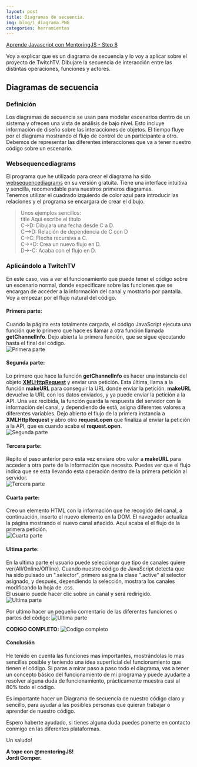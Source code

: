 ```yaml
---
layout: post
title: Diagramas de secuencia.
img: blog/i_diagrama.PNG
categories: herramientas
---
```


[Aprende Javascript con MentoringJS - Step 8](http://mentoringjs.com/)  

Voy a explicar que es un diagrama de secuencia y lo voy a aplicar sobre el proyecto de TwitchTV. Dibujare la secuencia de interacción entre las distintas operaciones, funciones y actores.
<!--more-->

## Diagramas de secuencia
### Definición

Los diagramas de secuencia se usan para modelar escenarios dentro de un sistema y ofrecen una vista de análisis de bajo nivel. Esto incluye información de diseño sobre las interacciones de objetos.
El tiempo fluye por el diagrama mostrando el flujo de control de un participante a otro.  
Debemos de representar las diferentes interacciones que va a tener nuestro código sobre un escenario.

### Websequencediagrams

El programa que he utilizado para crear el diagrama ha sido [websequencediagrams](https://www.websequencediagrams.com/) en su versión gratuita. Tiene una interface intuitiva y sencilla, recomendable para nuestros primeros diagramas.  
Tenemos utilizar el cuadrado izquierdo de color azul para introducir las relaciones y el programa se encargara de crear el dibujo. 

> Unos ejemplos sencillos:  
> title Aqui escribe el titulo  
> C->D: Dibujara una fecha desde C a D.  
> C-->D: Relación de dependencia de C con D  
> C->C: Flecha recursiva a C.  
> C->+D: Crea un nuevo flujo en D.  
> D->-C: Acaba con el flujo en D.  

### Aplicándolo a TwitchTV

En este caso, vas a ver el funcionamiento que puede tener el código sobre un escenario normal, donde especificare sobre las funciones que se encargan de acceder a la información del canal y mostrarlo por pantalla.  
Voy a empezar por el flujo natural del código.  

#### Primera parte:
Cuando la página esta totalmente cargada, el código JavaScript ejecuta una función que lo primero que hace es llamar a otra función llamada **getChannelInfo**. Dejo abierta la primera función, que se sigue ejecutando hasta el final del código.   
![Primera parte](https://jordigomper.github.io/myblog/img/DdS/img1.PNG "Diagrama de secuencias")

#### Segunda parte:
Lo primero que hace la función **getChannelInfo** es hacer una instancia del objeto **[XMLHttpRequest](https://jordigomper.github.io/myblog/Peticiones-con-XMLHttpRequest-en-JS-nativo/)** y enviar una petición. Esta última, llama a la función **makeURL** para conseguir la URL donde enviar la petición. **makeURL** devuelve la URL con los datos enviados, y ya puede enviar la petición a la API. Una vez recibida, la función guarda la respuesta del servidor con la información del canal, y dependiendo de está, asigna diferentes valores a diferentes variables.
Dejo abierto el flujo de la primera instancia a **XMLHttpRequest** y abro otro **request.open** que finaliza al enviar la petición a la API, que es cuando acaba el **request.open**.  
![Segunda parte](https://jordigomper.github.io/myblog/img/DdS/img2.PNG "Diagrama de secuencias")

#### Tercera parte:
Repito el paso anterior pero esta vez enviare otro valor a **makeURL** para acceder a otra parte de la información que necesito.
Puedes ver que el flujo indica que se esta llevando esta operación dentro de la primera petición al servidor.  
![Tercera parte](https://jordigomper.github.io/myblog/img/DdS/img3.PNG "Diagrama de secuencias")

#### Cuarta parte:
Creo un elemento HTML con la información que he recogido del canal, a continuación, inserto el nuevo elemento en la DOM. El navegador actualiza la página mostrando el nuevo canal añadido.
Aquí acaba el el flujo de la primera petición.  
![Cuarta parte](https://jordigomper.github.io/myblog/img/DdS/img4.PNG "Diagrama de secuencias")

#### Ultima parte:
En la ultima parte el usuario puede seleccionar que tipo de canales quiere ver(All/Online/Offline). Cuando nuestro código de JavaScript detecta que ha sido pulsado un ".selector", primero asigna la clase ".active" al selector asignado, y después, dependiendo la selección, mostrara los canales modificando la hoja de .css.  
El usuario puede hacer clic sobre un canal y será redirigido.   
![Ultima parte](https://jordigomper.github.io/myblog/img/DdS/img5.PNG "Diagrama de secuencias")

Por ultimo hacer un pequeño comentario de las diferentes funciones o partes del código:
![Ultima parte](https://jordigomper.github.io/myblog/img/DdS/img6.PNG "Diagrama de secuencias")

**CODIGO COMPLETO:**
![Codigo completo](https://jordigomper.github.io/myblog/img/DdS/UsuarioTwitchTV.png "Diagrama de secuencias")

#### Conclusión
He tenido en cuenta las funciones mas importantes, mostrándolas lo mas sencillas posible y teniendo una idea superficial del funcionamiento que tienen el código. Si paras a mirar paso a paso todo el diagrama, vas a tener un concepto básico del funcionamiento de mi programa y puede ayudarte a resolver alguna duda de funcionamiento, prácticamente muestra casi al 80% todo el código.  

Es importante hacer un Diagrama de secuencia de nuestro código claro y sencillo, para ayudar a las posibles personas que quieran trabajar o aprender de nuestro código.  

Espero haberte ayudado, si tienes alguna duda puedes ponerte en contacto conmigo en las diferentes plataformas. 
  
Un saludo!
  
**A tope con @mentoringJS!  
Jordi Gomper.**



